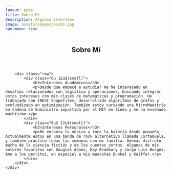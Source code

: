 ```yaml
---
layout: page
title: Sobre Mí
description: Algunos intereses
image: assets/images/pic01.jpg
nav-menu: true
---
```


<!-- Main -->
<div id="main" class="alt">

<!-- One -->
<section id="one">
	<div class="inner">
		<header class="major">
			<h1>Sobre Mí</h1>
		</header>

		<div class="row">
			<div class="6u 12u$(small)">
				<h3>Intereses Académicos</h3>
				<p>Desde que empecé a estudiar me he interesado en desafíos relacionados con logística y operaciones, buscando integrar estos intereses con mis clases de matemáticas y programación. He trabajado con INEGI Shapefiles, desarrollado algoritmos de grafos y profundizado en optimización. También estoy cursando una MicroMaestría en Cadena de Suministro impartida por el MIT en línea y me ha enseñado muchísimo.</p>
			</div>
			<div class="6u$ 12u$(small)">
				<h3>Intereses Personales</h3>
				<p>Me encanta la música y toco la batería desde pequeño. Actualmente estoy en una banda de rock alternativo llamada Cortamuela, y también practico todas las semanas con mi familia. Además disfruto mucho de la ciencia ficción y de los cuentos cortos. Algunos de mis autores favoritos son Douglas Adams, Ray Bradbury y Jorge Luis Borges. Amo a los perritos, en especial a mis mascotas Dunkel y Keiffer.</p>
			</div>
		</div>
	</div>
</section>

</div>